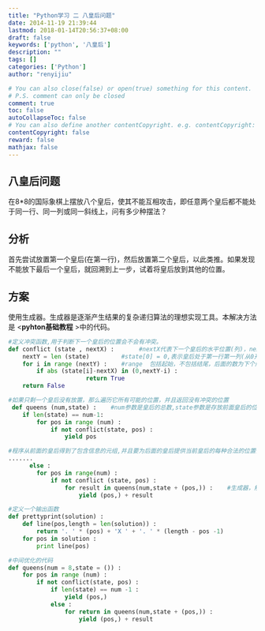 ```yaml
---
title: "Python学习 二 八皇后问题"
date: 2014-11-19 21:39:44
lastmod: 2018-01-14T20:56:37+08:00
draft: false
keywords: ['python', '八皇后']
description: ""
tags: []
categories: ['Python']
author: "renyijiu"

# You can also close(false) or open(true) something for this content.
# P.S. comment can only be closed
comment: true
toc: false
autoCollapseToc: false
# You can also define another contentCopyright. e.g. contentCopyright: "This is another copyright."
contentCopyright: false
reward: false
mathjax: false
---
```



## 八皇后问题
  在8*8的国际象棋上摆放八个皇后，使其不能互相攻击，即任意两个皇后都不能处于同一行、同一列或同一斜线上，问有多少种摆法？
<!--more-->

## 分析
  首先尝试放置第一个皇后(在第一行)，然后放置第二个皇后，以此类推。如果发现不能放下最后一个皇后，就回溯到上一步，试着将皇后放到其他的位置。

## 方案
使用生成器。生成器是逐渐产生结果的复杂递归算法的理想实现工具。本解决方法是 <**pyhton基础教程** >中的代码。


```python
#定义冲突函数,用于判断下一个皇后的位置会不会有冲突。
def conflict (state , nextX) :       #nextX代表下一个皇后的水平位置(列)，nextY代表垂直位置
	nextY = len (state)         #state[0] = 0,表示皇后处于第一行第一列(从0开始计数)
	for i in range (nextY) :    #range  包括起始，不包括结尾，后面的数为下个序列第一个数的编号
		if abs (state[i]-nextX) in (0,nextY-i) :
		              return True
	return False

#如果只剩一个皇后没有放置，那么遍历它所有可能的位置，并且返回没有冲突的位置
 def queens (num,state) :    #num参数是皇后的总数,state参数是存放前面皇后的位置信息的元祖
 	if len(state) == num-1:
 		for pos in range (num) :
 			if not conflict(state, pos) :
 				yield pos

#程序从前面的皇后得到了包含信息的元组,并且要为后面的皇后提供当前皇后的每种合法的位置信息
.......
      else :
      	for pos in range(num) :
      		if not conflict (state, pos) :
      			for result in queens(num,state + (pos,)) :    #生成器，解决问题的关键所在
      				yield (pos,) + result

#定义一个输出函数
def prettyprint(solution) :
	def line(pos,length = len(solution)) :
		return '. ' * (pos) + 'X ' + '. ' * (length - pos -1)
	for pos in solution :
		print line(pos)

#中间优化的代码
def queens(num = 8,state = ()) :
	for pos in range (num) :
		if not conflict(state, pos) :
			if len(state) == num -1 :
				yield (pos,)
			else :
				for return in queens(num,state + (pos,)) :
					yield (pos,) + result

```

